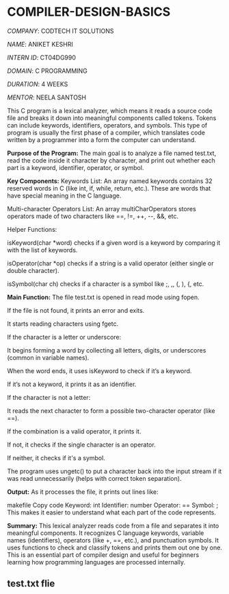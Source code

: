 # COMPILER-DESIGN-BASICS

*COMPANY*: CODTECH IT SOLUTIONS

*NAME*: ANIKET KESHRI

*INTERN ID*: CT04DG990

*DOMAIN*: C PROGRAMMING

*DURATION*: 4 WEEKS

*MENTOR*: NEELA SANTOSH 


This C program is a lexical analyzer, which means it reads a source code file and breaks it down into meaningful components called tokens. Tokens can include keywords, identifiers, operators, and symbols. This type of program is usually the first phase of a compiler, which translates code written by a programmer into a form the computer can understand.


**Purpose of the Program:**
The main goal is to analyze a file named test.txt, read the code inside it character by character, and print out whether each part is a keyword, identifier, operator, or symbol.


**Key Components:**
Keywords List:
An array named keywords contains 32 reserved words in C (like int, if, while, return, etc.). These are words that have special meaning in the C language.

Multi-character Operators List:
An array multiCharOperators stores operators made of two characters like ==, !=, ++, --, &&, etc.

Helper Functions:

isKeyword(char *word) checks if a given word is a keyword by comparing it with the list of keywords.

isOperator(char *op) checks if a string is a valid operator (either single or double character).

isSymbol(char ch) checks if a character is a symbol like ;, ,, (, ), {, etc.


**Main Function:**
The file test.txt is opened in read mode using fopen.

If the file is not found, it prints an error and exits.

It starts reading characters using fgetc.

If the character is a letter or underscore:

It begins forming a word by collecting all letters, digits, or underscores (common in variable names).

When the word ends, it uses isKeyword to check if it’s a keyword.

If it’s not a keyword, it prints it as an identifier.

If the character is not a letter:

It reads the next character to form a possible two-character operator (like ==).

If the combination is a valid operator, it prints it.

If not, it checks if the single character is an operator.

If neither, it checks if it's a symbol.

The program uses ungetc() to put a character back into the input stream if it was read unnecessarily (helps with correct token separation).


**Output:**
As it processes the file, it prints out lines like:

makefile
Copy code
Keyword: int
Identifier: number
Operator: ==
Symbol: ;
This makes it easier to understand what each part of the code represents.

**Summary:**
This lexical analyzer reads code from a file and separates it into meaningful components. It recognizes C language keywords, variable names (identifiers), operators (like +, ==, etc.), and punctuation symbols. It uses functions to check and classify tokens and prints them out one by one. This is an essential part of compiler design and useful for beginners learning how programming languages are processed internally.

## test.txt flie
